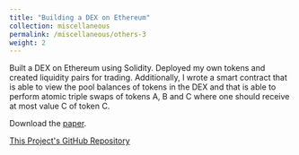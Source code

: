 ```yaml
---
title: "Building a DEX on Ethereum"
collection: miscellaneous
permalink: /miscellaneous/others-3
weight: 2
---
```


Built a DEX on Ethereum using Solidity. Deployed my own tokens and created liquidity pairs for trading. Additionally, I wrote a smart contract that is able to view the pool balances of tokens in the DEX and that is able to perform atomic triple swaps of tokens A, B and C where one should receive at most value C of token C.

Download the [paper](http://lbrilh.github.io/files/DeFi_Report_Luca_Brilhaus.pdf).

[This Project's GitHub Repository](https://github.com/lbrilh/DeFi)
